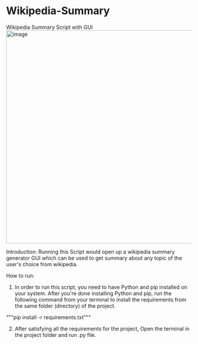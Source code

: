# Wikipedia-Summary
Wikipedia Summary Script with GUI
<img width="579" alt="image" src="https://user-images.githubusercontent.com/76246702/186506318-3dd9198a-3a27-4650-8f0d-06a440ef84ce.png">

Introduction:
Running this Script would open up a wikipedia summary generator GUI
which can be used to get summary about any topic of the user's choice from
wikipedia.

How to run:
1. In order to run this script, you need to have Python and pip installed on your
system. After you're done installing Python and pip, run the following
command from your terminal to install the requirements from the same folder
(directory) of the project.

"""pip install -r requirements.txt"""

2. After satisfying all the requirements for the project, Open the terminal in the
project folder and run .py file.



